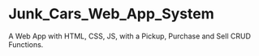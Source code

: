 # Junk_Cars_Web_App_System
A Web App with HTML, CSS, JS, with a Pickup, Purchase and Sell CRUD Functions.

